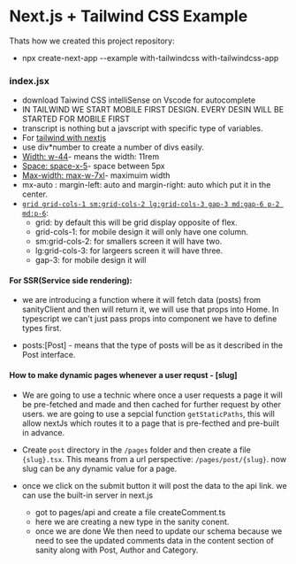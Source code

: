 # Next.js + Tailwind CSS Example

Thats how we created this project repository:

- npx create-next-app --example with-tailwindcss with-tailwindcss-app

### index.jsx

- download Taiwind CSS intelliSense on Vscode for autocomplete
- IN TAILWIND WE START MOBILE FIRST DESIGN. EVERY DESIN WILL BE STARTED FOR MOBILE FIRST
- transcript is nothing but a javscript with specific type of variables.
- For [tailwind with nextjs](https://tailwindcss.com/docs/guides/nextjs)
- use div\*number to create a number of divs easily.
- [Width: w-44](https://tailwindcss.com/docs/width)- means the width: 11rem
- [Space: space-x-5](https://tailwindcss.com/docs/space)- space between 5px
- [Max-width: max-w-7xl](https://tailwindcss.com/docs/max-width)- maximuim width
- mx-auto : margin-left: auto and margin-right: auto which put it in the center.
- [`grid grid-cols-1 sm:grid-cols-2 lg:grid-cols-3 gap-3 md:gap-6 p-2 md:p-6`](https://tailwindcss.com/docs/grid-template-columns):
  - grid: by default this will be grid display opposite of flex.
  - grid-cols-1: for mobile design it will only have one column.
  - sm:grid-cols-2: for smallers screen it will have two.
  - lg:grid-cols-3: for largeers screen it will have three.
  - gap-3: for mobile design it will

#### For SSR(Service side rendering):

- we are introducing a function where it will fetch data (posts) from sanityClient and then will return it, we will use that props into Home. In typescript we can't just pass props into component we have to define types first.

- posts:[Post] - means that the type of posts will be as it described in the Post interface.

#### How to make dynamic pages whenever a user requst - [slug]

- We are going to use a technic where once a user requests a page it will be pre-fetched and made and then cached for further request by other users. we are going to use a sepcial function `getStaticPaths`, this will allow nextJs which routes it to a page that is pre-fecthed and pre-built in advance.

- Create `post` directory in the `/pages` folder and then create a file `{slug}.tsx`. This means from a url perspective: `/pages/post/{slug}`. now slug can be any dynamic value for a page.

- once we click on the submit button it will post the data to the api link. we can use the built-in server in next.js
  - got to pages/api and create a file createComment.ts
  - here we are creating a new type in the sanity conent.
  - once we are done We then need to update our schema because we need to see the updated comments data in the content section of sanity along with Post, Author and Category.
